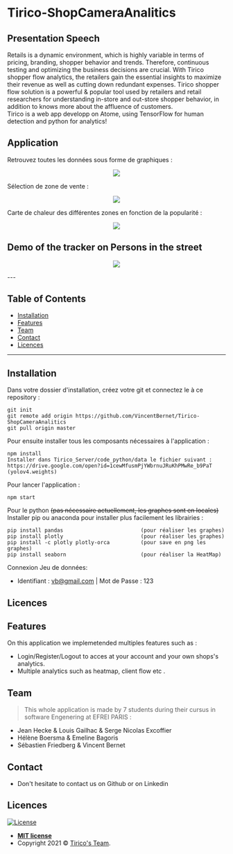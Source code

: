 # Tirico-ShopCameraAnalitics

## Presentation Speech 

Retails is a dynamic environment, which is highly variable in terms of pricing, branding, shopper behavior and trends. Therefore, continuous testing and optimizing the business decisions are crucial. With Tirico shopper flow analytics, the retailers gain the essential insights to maximize their revenue as well as cutting down redundant expenses. Tirico shopper flow solution is a powerful & popular tool used by retailers and retail researchers for understanding in-store and out-store shopper behavior, in addition to knows more about the affluence of customers. <br/> Tirico is a web app developp on Atome, using TensorFlow for human detection and python for analytics!

## Application

Retrouvez toutes les données sous forme de graphiques :
<p align="center"><img src="Tirico_Client/ressource/demo/dash_commwhite.JPG"\></p>

Sélection de zone de vente : 
<p align="center"><img src="Tirico_Client/ressource/demo/selection_zone.gif"\></p>

Carte de chaleur des différentes zones en fonction de la popularité : 
<p align="center"><img src="Tirico_Client/ressource/demo/heatmap.JPG"\></p>

## Demo of the tracker on Persons in the street
<p align="center"><img src="Tirico_Server/code_python/yolov4-deepsort/data/helpers/demo.gif"\></p>
---


## Table of Contents 

- [Installation](#installation)
- [Features](#features)
- [Team](#team)
- [Contact](#Contact)
- [Licences](#Licences)

---

## Installation

 Dans votre dossier d'installation, créez votre git et connectez le à ce repository : 
```
git init
git remote add origin https://github.com/VincentBernet/Tirico-ShopCameraAnalitics
git pull origin master
```
 
 Pour ensuite installer tous les composants nécessaires à l'application :
```
npm install
Installer dans Tirico_Server/code_python/data le fichier suivant : https://drive.google.com/open?id=1cewMfusmPjYWbrnuJRuKhPMwRe_b9PaT (yolov4.weights)
```

Pour lancer l'application :
```
npm start
```
 
Pour le python ~~(pas nécessaire actuellement, les graphes sont en locales)~~  
Installer pip ou anaconda pour installer plus facilement les librairies :

```
pip install pandas                         (pour réaliser les graphes)
pip install plotly                         (pour réaliser les graphes)
pip install -c plotly plotly-orca          (pour save en png les graphes)
pip install seaborn                        (pour réaliser la HeatMap)
```
Connexion Jeu de données: 
- Identifiant : vb@gmail.com | Mot de Passe : 123
## Licences

## Features
On this application we implemetended multiples features such as :
 - Login/Register/Logout to acces at your account and your own shops's analytics.
 - Multiple analytics such as heatmap, client flow etc .
 

## Team

> This whole application is made by 7 students during their cursus in software Engenering at EFREI PARIS : <br> 

 - Jean Hecke & Louis Gailhac & Serge Nicolas Excoffier
 - Hélène Boersma & Emeline Bagoris
 - Sébastien Friedberg & Vincent Bernet




## Contact
- Don't hesitate to contact us on Github or on Linkedin




## Licences

[![License](http://img.shields.io/:license-mit-blue.svg?style=flat-square)](http://badges.mit-license.org)

- **[MIT license](http://opensource.org/licenses/mit-license.php)**
- Copyright 2021 © <a href="https://www.linkedin.com/in/vincent-bernet-028a64193/" target="_blank">Tirico's Team</a>.
